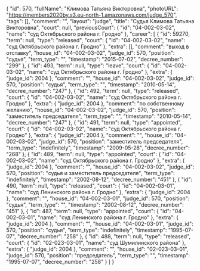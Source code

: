 {
    "id": 570,
    "fullName": "Климова Татьяна Викторовна",
    "photoURL": "https://members2020by.s3.eu-north-1.amazonaws.com/judge_570",
    "tags": [],
    "comment": "",
    "layout": "judge",
    "title": "Судья Климова Татьяна Викторовна",
    "court": null,
    "previousCourt": {
        "id": "04-002-03-02",
        "name": "суд Октябрьского района г. Гродно"
    },
    "career": [
        {
            "id": 59270,
            "term": null,
            "type": "released",
            "court": {
                "id": "04-002-03-02",
                "name": "суд Октябрьского района г. Гродно"
            },
            "extra": [],
            "comment": "выход в отставку",
            "house_id": "04-002-03-02",
            "judge_id": 570,
            "position": "судья",
            "term_type": "",
            "timestamp": "2015-07-02",
            "decree_number": "299"
        },
        {
            "id": 493,
            "term": null,
            "type": "leave",
            "court": {
                "id": "04-002-03-02",
                "name": "суд Октябрьского района г. Гродно"
            },
            "extra": {
                "judge_id": 2004
            },
            "comment": "",
            "house_id": "04-002-03-02",
            "judge_id": 570,
            "position": "судья",
            "term_type": "",
            "timestamp": "2010-05-14",
            "decree_number": "247"
        },
        {
            "id": 492,
            "term": null,
            "type": "released",
            "court": {
                "id": "04-002-03-02",
                "name": "суд Октябрьского района г. Гродно"
            },
            "extra": {
                "judge_id": 2004
            },
            "comment": "по собственному желанию",
            "house_id": "04-002-03-02",
            "judge_id": 570,
            "position": "заместитель председателя",
            "term_type": "",
            "timestamp": "2010-05-14",
            "decree_number": "247"
        },
        {
            "id": 491,
            "term": null,
            "type": "appointed",
            "court": {
                "id": "04-002-03-02",
                "name": "суд Октябрьского района г. Гродно"
            },
            "extra": {
                "judge_id": 2004
            },
            "comment": "",
            "house_id": "04-002-03-02",
            "judge_id": 570,
            "position": "заместитель председателя",
            "term_type": "indefinitely",
            "timestamp": "2009-05-28",
            "decree_number": "268"
        },
        {
            "id": 489,
            "term": null,
            "type": "appointed",
            "court": {
                "id": "04-002-03-02",
                "name": "суд Октябрьского района г. Гродно"
            },
            "extra": {
                "judge_id": 2004
            },
            "comment": "",
            "house_id": "04-002-03-02",
            "judge_id": 570,
            "position": "судья и заместитель председателя",
            "term_type": "indefinitely",
            "timestamp": "2002-08-12",
            "decree_number": "451"
        },
        {
            "id": 490,
            "term": null,
            "type": "released",
            "court": {
                "id": "04-002-03-01",
                "name": "суд Ленинского района г. Гродно"
            },
            "extra": {
                "judge_id": 2004
            },
            "comment": "",
            "house_id": "04-002-03-01",
            "judge_id": 570,
            "position": "судья",
            "term_type": "",
            "timestamp": "2002-08-12",
            "decree_number": "451"
        },
        {
            "id": 487,
            "term": null,
            "type": "appointed",
            "court": {
                "id": "04-002-03-01",
                "name": "суд Ленинского района г. Гродно"
            },
            "extra": {
                "judge_id": 2004
            },
            "comment": "",
            "house_id": "04-002-03-01",
            "judge_id": 570,
            "position": "судья",
            "term_type": "indefinitely",
            "timestamp": "1995-07-07",
            "decree_number": "258"
        },
        {
            "id": 488,
            "term": null,
            "type": "released",
            "court": {
                "id": "02-023-03-01",
                "name": "суд Шумилинского района"
            },
            "extra": {
                "judge_id": 2004
            },
            "comment": "",
            "house_id": "02-023-03-01",
            "judge_id": 570,
            "position": "председатель",
            "term_type": "",
            "timestamp": "1995-07-07",
            "decree_number": "258"
        }
    ]
}